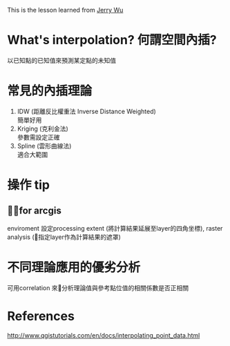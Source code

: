 This is the lesson learned from [Jerry Wu](mailto:jerry@gis.tw)

# What's interpolation? 何謂空間內插?
以已知點的已知值來預測某定點的未知值

# 常見的內插理論
1. IDW (距離反比權重法 Inverse Distance Weighted)  
簡單好用
1. Kriging (克利金法)  
參數需設定正確
1. Spline (雲形曲線法)  
適合大範圍

# 操作 tip
## for arcgis  
enviroment 設定processing extent (將計算結果延展至layer的四角坐標), raster analysis (指定layer作為計算結果的遮罩)

# 不同理論應用的優劣分析
可用correlation 來分析理論值與參考點位值的相關係數是否正相關

# References
http://www.qgistutorials.com/en/docs/interpolating_point_data.html
